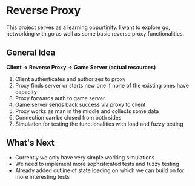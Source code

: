 # Reverse Proxy

This project serves as a learning oppurtinity. I want to explore go, networking with go as well as some basic reverse proxy functionalities.

## General Idea

**Client -> Reverse Proxy -> Game Server (actual resources)**

1. Client authenticates and authorizes to proxy
2. Proxy finds server or starts new one if none of the existing ones have capacity
3. Proxy forwards auth to game server
4. Game server sends back success via proxy to client
5. Proxy works as man in the middle and collects some data
6. Connection can be closed from both sides
7. Simulation for testing the functionalities with load and fuzzy testing

## What's Next

- Currently we only have very simple working simulations
- We need to implement more sophisticated tests and fuzzy testing
- Already added outline of state loading on which we can build on for more interesting tests

